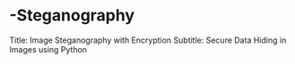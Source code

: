 # -Steganography
Title: Image Steganography with Encryption  Subtitle: Secure Data Hiding in Images using Python
